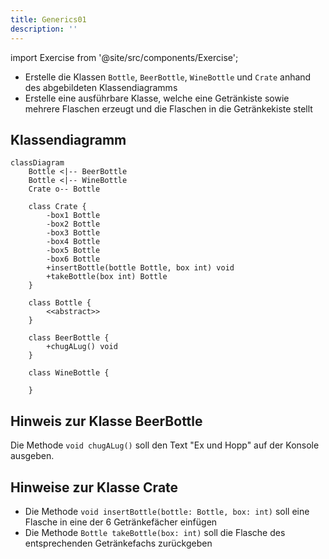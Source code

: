 ```yaml
---
title: Generics01
description: ''
---
```


import Exercise from '@site/src/components/Exercise';

- Erstelle die Klassen `Bottle`, `BeerBottle`, `WineBottle` und `Crate` anhand
  des abgebildeten Klassendiagramms
- Erstelle eine ausführbare Klasse, welche eine Getränkiste sowie mehrere
  Flaschen erzeugt und die Flaschen in die Getränkekiste stellt

## Klassendiagramm
```mermaid
classDiagram
    Bottle <|-- BeerBottle
    Bottle <|-- WineBottle
    Crate o-- Bottle

    class Crate {
        -box1 Bottle
        -box2 Bottle
        -box3 Bottle
        -box4 Bottle
        -box5 Bottle
        -box6 Bottle
        +insertBottle(bottle Bottle, box int) void
        +takeBottle(box int) Bottle
    }

    class Bottle {
        <<abstract>>
    }

    class BeerBottle {
        +chugALug() void
    }

    class WineBottle {

    }
```

## Hinweis zur Klasse BeerBottle
Die Methode `void chugALug()` soll den Text "Ex und Hopp" auf der Konsole ausgeben.

## Hinweise zur Klasse Crate
- Die Methode `void insertBottle(bottle: Bottle, box: int)` soll eine Flasche in eine der 6
  Getränkefächer einfügen
- Die Methode `Bottle takeBottle(box: int)` soll die Flasche des entsprechenden
  Getränkefachs zurückgeben

<Exercise pullRequest="52" branchSuffix="generics/01" />
